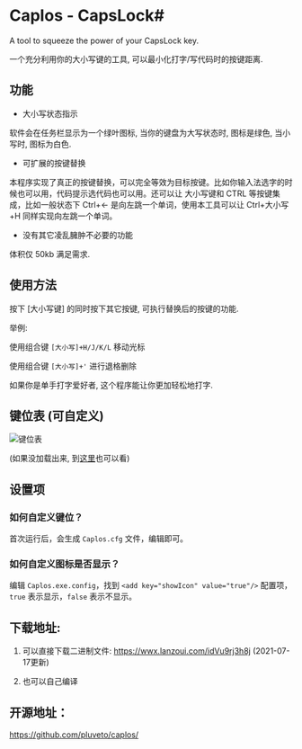 # Caplos - CapsLock#

A tool to squeeze the power of your CapsLock key.

一个充分利用你的大小写键的工具, 可以最小化打字/写代码时的按键距离.

## 功能

* 大小写状态指示

软件会在任务栏显示为一个绿叶图标, 当你的键盘为大写状态时, 图标是绿色, 当小写时, 图标为白色.

* 可扩展的按键替换

本程序实现了真正的按键替换，可以完全等效为目标按键。比如你输入法选字的时候也可以用，代码提示选代码也可以用。还可以让 大小写键和 CTRL 等按键集成，比如一般状态下 Ctrl+← 是向左跳一个单词，使用本工具可以让 Ctrl+大小写+H 同样实现向左跳一个单词。

* 没有其它凌乱臃肿不必要的功能

体积仅 50kb 满足需求.

## 使用方法

按下 \[大小写键\] 的同时按下其它按键, 可执行替换后的按键的功能.

举例:

使用组合键 `[大小写]+H/J/K/L` 移动光标

使用组合键 `[大小写]+'` 进行退格删除

如果你是单手打字爱好者, 这个程序能让你更加轻松地打字.

## 键位表 (可自定义)

![键位表](https://pluvet-1251765364.cos.ap-chengdu.myqcloud.com/CDN/2019/07/27/1564216524.png)

(如果没加载出来, 到[这里](https://www.pluvet.com/archives/calos.html)也可以看)

## 设置项

### 如何自定义键位？

首次运行后，会生成 `Caplos.cfg` 文件，编辑即可。

### 如何自定义图标是否显示？

编辑 `Caplos.exe.config`，找到 `<add key="showIcon" value="true"/>` 配置项，`true`  表示显示，`false` 表示不显示。

## 下载地址:

1. 可以直接下载二进制文件: https://wwx.lanzoui.com/idVu9rj3h8j (2021-07-17更新)

2. 也可以自己编译

## 开源地址：

https://github.com/pluveto/caplos/

